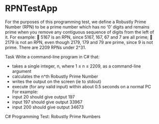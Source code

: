 # RPNTestApp

For the purposes of this programming test, we define a Robustly Prime Number (RPN) to be
a prime number which has no ‘0’ digits and remains prime when you remove any contiguous
sequence of digits from the left of it.
For example:
 5167 is an RPN, since 5167, 167, 67 and 7 are all prime;
 2179 is not an RPN, even though 2179, 179 and 79 are prime, since 9 is not prime.
There are 2209 RPNs under 2^31.

Task
Write a command-line program in C# that:
* takes a single integer, n, where 1 ≤ n ≤ 2209, as a command-line argument
* calculates the n^th Robustly Prime Number
* writes the output on the screen (ie to stdout)
* execute (for any valid input) within about 0.5 seconds on a normal PC
For example:
* input 20 should give output 197
* input 197 should give output 33967
* input 200 should give output 34673

C# Programming Test: Robustly Prime Numbers
